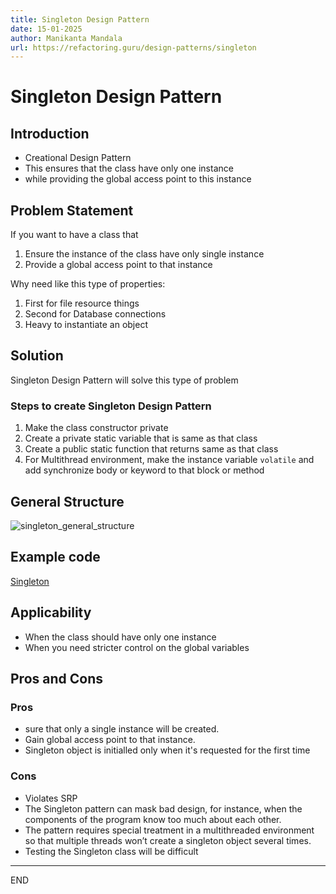```yaml
---
title: Singleton Design Pattern
date: 15-01-2025
author: Manikanta Mandala
url: https://refactoring.guru/design-patterns/singleton
---
```


# Singleton Design Pattern

## Introduction

* Creational Design Pattern
* This ensures that the class have only one instance
* while providing the global access point to this instance

## Problem Statement

If you want to have a class that
1. Ensure the instance of the class have only single instance
2. Provide a global access point to that instance

Why need like this type of properties:
1. First for file resource things
2. Second for Database connections
3. Heavy to instantiate an object

## Solution

Singleton Design Pattern will solve this type of problem

### Steps to create Singleton Design Pattern

1. Make the class constructor private
2. Create a private static variable that is same as that class
3. Create a public static function that returns same as that class
4. For Multithread environment, make the instance variable `volatile` and add
   synchronize body or keyword to that block or method

## General Structure

![singleton_general_structure](https://refactoring.guru/images/patterns/diagrams/singleton/structure-en-indexed-2x.png)

## Example code

[Singleton](../code/designpatterns/src/main/java/code/creational/singleton/README.md)

## Applicability

* When the class should have only one instance
* When you need stricter control on the global variables

## Pros and Cons

### Pros

* sure that only a single instance will be created.
* Gain global access point to that instance.
* Singleton object is initialled only when it's requested for the first time

### Cons

* Violates SRP
* The Singleton pattern can mask bad design, for instance, when the components
  of the program know too much about each other.
* The pattern requires special treatment in a multithreaded environment so that
  multiple threads won’t create a singleton object several times.
* Testing the Singleton class will be difficult

---

END

